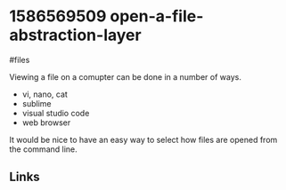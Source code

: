 # 1586569509 open-a-file-abstraction-layer
#files

Viewing a file on a comupter can be done in a number of ways.
- vi, nano, cat
- sublime
- visual studio code
- web browser

It would be nice to have an easy way to select how files are opened from the command line.

## Links
